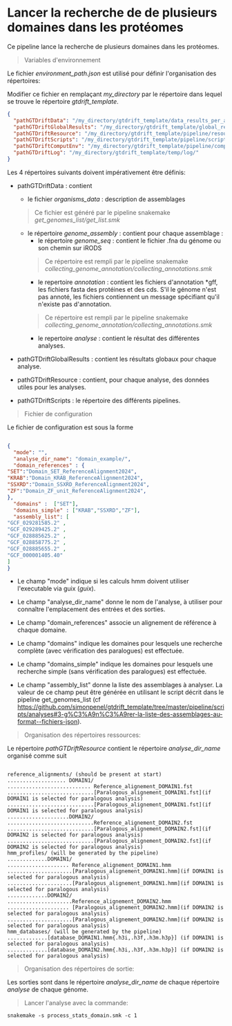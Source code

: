 # Lancer la recherche de de plusieurs domaines dans les protéomes

Ce pipeline lance la recherche de plusieurs domaines dans les protéomes.

> Variables d'environnement

Le fichier _environment_path.json_ est utilisé pour définir l'organisation des répertoires:

Modifier ce fichier en remplaçant _my_directory_ par le répertoire dans lequel se trouve le répertoire _gtdrift_template_.

```json
{
  "pathGTDriftData": "/my_directory/gtdrift_template/data_results_per_assembly/",
  "pathGTDriftGlobalResults": "/my_directory/gtdrift_template/global_results/",
  "pathGTDriftResource": "/my_directory/gtdrift_template/pipeline/resources/",
  "pathGTDriftScripts": "/my_directory/gtdrift_template/pipeline/scripts/",
  "pathGTDriftComputEnv": "/my_directory/gtdrift_template/pipeline/computing_environments/",
  "pathGTDriftLog": "/my_directory/gtdrift_template/temp/log/"
}
```

Les 4 répertoires suivants doivent impérativement être définis:
  * pathGTDriftData : contient 
      * le fichier  _organisms_data_ : description de assemblages
      > Ce fichier est généré par le pipeline snakemake _get_genomes_list/get_list.smk_
      * le répertoire _genome_assembly_ : contient pour chaque assemblage :
          * le répertoire _genome_seq_ : contient le fichier .fna du génome ou son chemin sur iRODS
          > Ce répertoire est rempli par le pipeline snakemake _collecting_genome_annotation/collecting_annotations.smk_
          * le repertoire _annotation_ : contient les fichiers d'annotation *gff, les fichiers fasta des protéines et des cds. S'il le génome n'est pas annoté, les fichiers contiennent un message spécifiant qu'il n'existe pas d'annotation. 
          > Ce répertoire est rempli par le pipeline snakemake _collecting_genome_annotation/collecting_annotations.smk_ 
          * le repertoire _analyse_ : contient le résultat des différentes analyses.
           
  * pathGTDriftGlobalResults : contient les résultats globaux pour chaque analyse.
  * pathGTDriftResource : contient, pour chaque analyse,  des données utiles pour les analyses.
  * pathGTDriftScripts : le répertoire des différents pipelines.
  



> Fichier de configuration

Le fichier de configuration est sous la forme

```json

{ 
  "mode": "",
  "analyse_dir_name": "domain_example/",
  "domain_references" : {
"SET":"Domain_SET_ReferenceAlignment2024",
"KRAB":"Domain_KRAB_ReferenceAlignment2024",
"SSXRD":"Domain_SSXRD_ReferenceAlignment2024",
"ZF":"Domain_ZF_unit_ReferenceAlignment2024",
},
  "domains" :  ["SET"],    
  "domains_simple" : ["KRAB","SSXRD","ZF"],   
  "assembly_list": [
"GCF_029281585.2" , 
"GCF_029289425.2" , 
"GCF_028885625.2" , 
"GCF_028858775.2" , 
"GCF_028885655.2" , 
"GCF_000001405.40" 
]  
}
```

* Le champ "mode" indique si les calculs hmm doivent utiliser l'executable via guix (_guix_).

* Le champ  "analyse_dir_name" donne le nom de l'analyse, à utiliser pour connaître l'emplacement des entrées et des sorties.

* Le champ "domain_references" associe un alignement de référence à chaque domaine.

* Le champ "domains" indique les domaines pour lesquels une recherche complète (avec vérification des paralogues) est effectuée.

* Le champ "domains_simple" indique les domaines pour lesquels une recherche simple (sans vérification des paralogues) est effectuée.

* Le champ "assembly_list" donne la liste des assemblages à analyser. La valeur de ce champ peut être 
générée en utilisant le script décrit dans le pipeline  get_genomes_list (cf https://github.com/simonpenel/gtdrift_template/tree/master/pipeline/scripts/analyses#3-g%C3%A9n%C3%A9rer-la-liste-des-assemblages-au-format--fichiers-json).

> Organisation des répertoires ressources:

Le répertoire _pathGTDriftResource_  contient le répertoire _analyse_dir_name_ organisé comme suit

```

reference_alignments/ (should be present at start)
................... DOMAIN1/
........................... Reference_alignement_DOMAIN1.fst
............................[Paralogous_alignement_DOMAIN1.fst](if DOMAIN1 is selected for paralogous analysis) 
............................[Paralogous_alignement_DOMAIN1.fst](if DOMAIN1 is selected for paralogous analysis) 
....................DOMAIN2/
............................Reference_alignement_DOMAIN2.fst
............................[Paralogous_alignement_DOMAIN2.fst](if DOMAIN2 is selected for paralogous analysis) 
............................[Paralogous_alignement_DOMAIN2.fst](if DOMAIN2 is selected for paralogous analysis) 
hmm_profiles/ (will be generated by the pipeline)
.............DOMAIN1/
.................... Reference_alignement_DOMAIN1.hmm
.....................[Paralogous_alignement_DOMAIN1.hmm](if DOMAIN1 is selected for paralogous analysis) 
.....................[Paralogous_alignement_DOMAIN1.hmm](if DOMAIN1 is selected for paralogous analysis) 
.............DOMAIN2/
.....................Reference_alignement_DOMAIN2.hmm
.................... [Paralogous_alignement_DOMAIN2.hmm](if DOMAIN2 is selected for paralogous analysis) 
.....................[Paralogous_alignement_DOMAIN2.hmm](if DOMAIN2 is selected for paralogous analysis) 
hmm_databases/ (will be generated by the pipeline)
.............[database_DOMAIN1.hmm{.h3i,.h3f,.h3m.h3p}] (if DOMAIN1 is selected for paralogous analysis)
.............[database_DOMAIN2.hmm{.h3i,.h3f,.h3m.h3p}] (if DOMAIN2 is selected for paralogous analysis)

```


> Organisation des répertoires de sortie:

Les sorties sont dans le répertoire _analyse_dir_name_ de chaque répertoire _analyse_ de chaque génome.

> Lancer l'analyse avec la commande:

```
snakemake -s process_stats_domain.smk -c 1
```


